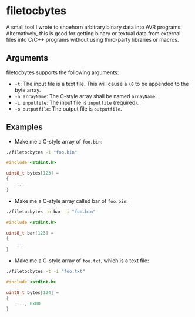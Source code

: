 # filetocbytes

A small tool I wrote to shoehorn arbitrary binary data into AVR programs. Alternatively, this is good for getting binary or textual data from external files into C/C++ programs without using third-party libraries or macros.

## Arguments

filetocbytes supports the following arguments:

- `-t`: The input file is a text file. This will cause a `\0` to be appended to the byte array.
- `-n arrayName`: The C-style array shall be named `arrayName`.
- `-i inputfile`: The input file is `inputfile` (required).
- `-o outputfile`: The output file is `outputfile`.

## Examples

- Make me a C-style array of `foo.bin`:

```bash
./filetocbytes -i "foo.bin"
```

```c
#include <stdint.h>

uint8_t bytes[123] =
{
    ...
}
```

- Make me a C-style array called bar of `foo.bin`:

```bash
./filetocbytes -n bar -i "foo.bin"
```

```c
#include <stdint.h>

uint8_t bar[123] =
{
    ...
}
```

- Make me a C-style array of `foo.txt`, which is a text file:

```bash
./filetocbytes -t -i "foo.txt"
```

```c
#include <stdint.h>

uint8_t bytes[124] =
{
    ..., 0x00
}
```
